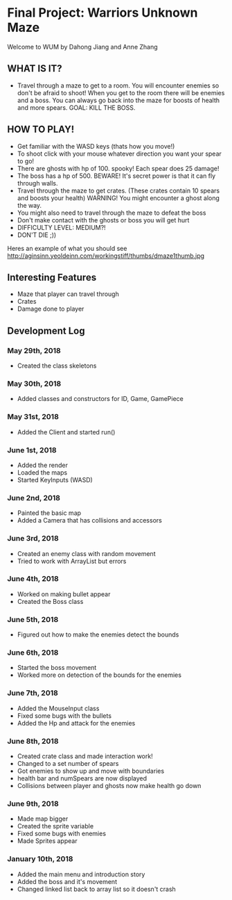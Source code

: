 # <b> Final Project: Warriors Unknown Maze </b>
Welcome to WUM by Dahong Jiang and Anne Zhang
## WHAT IS IT?
* Travel through a maze to get to a room. You will encounter enemies so don't be afraid to shoot! When you get to the room there will be enemies and a boss. You can always go back into the maze for boosts of health and more spears. GOAL: KILL THE BOSS. 
## HOW TO PLAY!
* Get familiar with the WASD keys (thats how you move!)
* To shoot click with your mouse whatever direction you want your spear to go! 
* There are ghosts with hp of 100. spooky! Each spear does 25 damage! 
* The boss has a hp of 500. BEWARE! It's secret power is that it can fly through walls. 
* Travel through the maze to get crates. (These crates contain 10 spears and boosts your health) WARNING! You might encounter a ghost along the way. 
* You might also need to travel through the maze to defeat the boss
* Don't make contact with the ghosts or boss you will get hurt
* DIFFICULTY LEVEL: MEDIUM?!
* DON'T DIE ;))

Heres an example of what you should see
http://aginsinn.yeoldeinn.com/workingstiff/thumbs/dmaze1thumb.jpg

## Interesting Features
* Maze that player can travel through 
* Crates
* Damage done to player

## Development Log
### May 29th, 2018
* Created the class skeletons
### May 30th, 2018
* Added classes and constructors for ID, Game, GamePiece
### May 31st, 2018
* Added the Client and started run()
### June 1st, 2018
* Added the render
* Loaded the maps
* Started KeyInputs (WASD)
### June 2nd, 2018
* Painted the basic map
* Added a Camera that has collisions and accessors
### June 3rd, 2018
* Created an enemy class with random movement
* Tried to work with ArrayList but errors
### June 4th, 2018
* Worked on making bullet appear
* Created the Boss class
### June 5th, 2018
* Figured out how to make the enemies detect the bounds
### June 6th, 2018
* Started the boss movement
* Worked more on detection of the bounds for the enemies
### June 7th, 2018
* Added the MouseInput class
* Fixed some bugs with the bullets
* Added the Hp and attack for the enemies
### June 8th, 2018
* Created crate class and made interaction work!
* Changed to a set number of spears
* Got enemies to show up and move with boundaries
* health bar and numSpears are now displayed
* Collisions between player and ghosts now make health go down
### June 9th, 2018
* Made map bigger
* Created the sprite variable
* Fixed some bugs with enemies
* Made Sprites appear
### January 10th, 2018
* Added the main menu and introduction story
* Added the boss and it's movement
* Changed linked list back to array list so it doesn't crash

